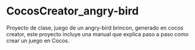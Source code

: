 # CocosCreator_angry-bird
Proyecto de clase, juego de un angry-bird brincon, generado en cocos creator, 
este proyecto incluye una manual que explica paso a paso como crear un juego en Cocos. 
